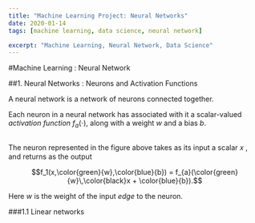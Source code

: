 ```yaml
---
title: "Machine Learning Project: Neural Networks"
date: 2020-01-14
tags: [machine learning, data science, neural network]

excerpt: "Machine Learning, Neural Network, Data Science"
---
```



#Machine Learning : Neural Network

##1. Neural Networks : Neurons and Activation Functions

A neural network is a network of neurons connected together.

Each neuron in a neural network has associated with it a scalar-valued _activation function_ $f_a(\cdot)$, along with a weight $w$ and a bias $b$.

<img src="{{ site.url }}{{ site.baseurl }}/images/ml1/single.jpg" alt="">


The neuron represented in the figure above takes as its input a scalar  𝑥 , and returns as the output

$$f_1(x,\color{green}{w},\color{blue}{b}) = f_{a}(\color{green}{w}\,\color{black}x + \color{blue}{b}).$$

Here $w$ is the weight of the input _edge_ to the neuron.

###1.1 Linear networks
